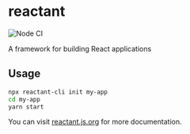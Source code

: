 # reactant

![Node CI](https://github.com/unadlib/reactant/workflows/Node%20CI/badge.svg)

A framework for building React applications

## Usage

```bash
npx reactant-cli init my-app
cd my-app
yarn start
```

You can visit [reactant.js.org](https://reactant.js.org/) for more documentation.
